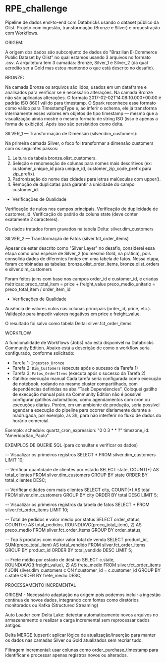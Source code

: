 # RPE_challenge
Pipeline de dados end-to-end com Databricks usando o dataset público da Olist. 
Projeto com ingestão, transformação (Bronze e Silver) e orquestração com Workflows.   

ORIGEM:

A origem dos dados são subconjunto de dados do "Brazilian E-Commerce Public Dataset by Olist" no qual estamos usando 3 arquivos no formato .csv. A arquitetura tem 3 camadas: Bronze, Silver_1 e Silver_2 (da qual acredito ser a Gold mas estou mantendo o que está descrito no desafio).

BRONZE:

Na camada Bronze os arquivos são lidos, usados em um dataframe e analisados para verificar se é necessário alterações. 
Na camada Bronze não são aplicadas alterações. O formato 2017-02-02T14:08:10.000+00:00 é padrão ISO 8601 válido para timestamp.
O Spark reconhece esse formato como válido para TimestampType e, ao inferir o schema, ele já transforma internamente esses valores em objetos de tipo timestamp — mesmo que a visualização ainda mostre o mesmo formato de string ISO (isso é apenas a forma de exibição).
Após isso são persistidos como delta. 

SILVER_1 — Transformação de Dimensão (silver.dim_customers):

Na primeira camada Silver, o foco foi transformar a dimensão customers com os seguintes passos:
1. Leitura da tabela bronze.olist_customers.
2. Seleção e renomeação de colunas para nomes mais descritivos (ex: customer_unique_id para unique_id, customer_zip_code_prefix para zip_prefix).
3. Padronização do nome das cidades para letras maiúsculas com upper().
4. Remoção de duplicatas para garantir a unicidade do campo customer_id.

- Verificações de Qualidade

Verificação de nulos nos campos principais.
Verificação de duplicidade de customer_id.
Verificação do padrão da coluna state (deve conter exatamente 2 caracteres).

Os dados tratados foram gravados na tabela Delta:
silver.dim_customers

SILVER_2 — Transformação de Fatos (silver.fct_order_items)

Apesar de estar descrito como "Silver Layer" no desafio, considerei essa etapa como uma espécie de Silver_2 (ou mesmo Gold, na prática), pois consolida dados de diferentes fontes em uma tabela de fatos.
Nessa etapa, foram combinadas as tabelas: bronze.olist_order_items, bronze.olist_orders e silver.dim_customers

Foram feitos joins com base nos campos order_id e customer_id, e criadas métricas:
preco_total_item = price + freight_value
preco_medio_unitario = preco_total_item / order_item_id

- Verificações de Qualidade

Ausência de valores nulos nas colunas principais (order_id, price, etc.).
Validação para impedir valores negativos em price e freight_value.

O resultado foi salvo como tabela Delta:
silver.fct_order_items

WORKFLOW

A funcionalidade de Workflows (Jobs) não está disponível na Databricks Community Edition.
Abaixo está a descrição de como o workflow seria configurado, conforme solicitado:

- Tarefa 1: `Ingestao_Bronze`
- Tarefa 2: `Dim_Customers` (executa após o sucesso da Tarefa 1)
- Tarefa 3: `Fatos_OrderItems` (executa após o sucesso da Tarefa 2)
- Gatilho: execução manual
Cada tarefa seria configurada como execução de notebook, rodando no mesmo cluster compartilhado, com dependências definidas na aba “Task Dependencies”.
Coloquei gatilho de execução manual pois na Community Edition não é possível configurar gatilhos automáticos, como agendamentos com cron ou execuções diárias. Porém, em um ambiente de produção, seria possível agendar a execução do pipeline para ocorrer diariamente durante a madrugada, por exemplo, às 3h, para não interferir no fluxo de dados do horário comercial. 

Exemplo: 
schedule:
  quartz_cron_expression: "0 0 3 * * ?"
  timezone_id: "America/Sao_Paulo"

EXEMPLOS DE QUERIE SQL (para consultar e verificar os dados) 


-- Visualizar os primeiros registros
SELECT * FROM silver.dim_customers LIMIT 10;

-- Verificar quantidade de clientes por estado
SELECT state, COUNT(*) AS total_clientes
FROM silver.dim_customers
GROUP BY state
ORDER BY total_clientes DESC;

-- Verificar cidades com mais clientes
SELECT city, COUNT(*) AS total
FROM silver.dim_customers
GROUP BY city
ORDER BY total DESC
LIMIT 5;

-- Visualizar os primeiros registros da tabela de fatos
SELECT * FROM silver.fct_order_items LIMIT 10;

-- Total de pedidos e valor médio por status
SELECT order_status, COUNT(*) AS total_pedidos,
       ROUND(AVG(preco_total_item), 2) AS preco_medio
FROM silver.fct_order_items
GROUP BY order_status;

-- Top 5 produtos com maior valor total de venda
SELECT product_id, SUM(preco_total_item) AS total_vendido
FROM silver.fct_order_items
GROUP BY product_id
ORDER BY total_vendido DESC
LIMIT 5;

-- Frete médio por estado de destino
SELECT c.state, ROUND(AVG(f.freight_value), 2) AS frete_medio
FROM silver.fct_order_items f
JOIN silver.dim_customers c ON f.customer_id = c.customer_id
GROUP BY c.state
ORDER BY frete_medio DESC;

PROCESSAMENTO INCREMENTAL

ORIGEM - Necessário adaptação na origem pois podemos incluir a ingestão contínua de novos dados, integrando com fontes como diretórios monitorados ou Kafka (Structured Streaming) 

Auto Loader com Delta Lake: detectar automaticamente novos arquivos no armazenamento e realizar a carga incremental sem reprocessar dados antigos.

Delta MERGE (upsert): aplicar lógica de atualização/inserção para manter os dados nas camadas Silver ou Gold atualizados sem recriar tudo.

Filtragem incremental: usar colunas como order_purchase_timestamp para identificar e processar apenas registros novos ou alterados.
